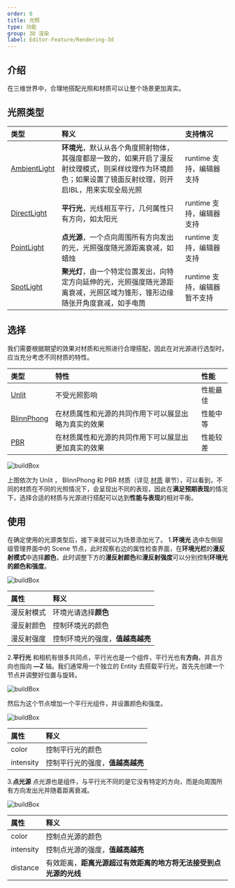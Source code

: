 ```yaml
---
order: 0
title: 光照
type: 功能
group: 3D 渲染
label: Editor-Feature/Rendering-3d
---
```


## 介绍
在三维世界中，合理地搭配光照和材质可以让整个场景更加真实。

<playground src="pbr-base.ts"></playground>

## 光照类型
|类型|释义|支持情况|
|:--|:--|:--|
|[AmbientLight](${api}core/AmbientLight)|**环境光**，默认从各个角度照射物体，其强度都是一致的，如果开启了漫反射纹理模式，则采样纹理作为环境颜色；如果设置了镜面反射纹理，则开启IBL，用来实现全局光照| runtime 支持，编辑器支持|
|[DirectLight](${api}core/DirectLight)|**平行光**，光线相互平行，几何属性只有方向，如太阳光| runtime 支持，编辑器支持|
|[PointLight](${api}core/PointLight) | **点光源**，一个点向周围所有方向发出的光，光照强度随光源距离衰减，如蜡烛| runtime 支持，编辑器支持|
|[SpotLight](${api}core/SpotLight) |**聚光灯**，由一个特定位置发出，向特定方向延伸的光，光照强度随光源距离衰减，光照区域为锥形，锥形边缘随张开角度衰减，如手电筒| runtime 支持，编辑器暂不支持|

## 选择
我们需要根据期望的效果对材质和光照进行合理搭配，因此在对光源进行选型时，应当充分考虑不同材质的特性。

|类型|特性|性能|
|:--|:--|:--|
|[Unlit](${api}core/AmbientLight)|不受光照影响|性能最佳|
|[BlinnPhong](${api}core/DirectLight)|在材质属性和光源的共同作用下可以展显出略为真实的效果|性能中等|
|[PBR](${api}core/PointLight) |在材质属性和光源的共同作用下可以展显出更加真实的效果|性能较差|

![buildBox](https://gw.alipayobjects.com/zos/OasisHub/ab6d0e81-f542-4dc3-a857-7453fca7a08d/buildBox.gif)

上图依次为 Unlit ， BlinnPhong 和 PBR 材质（详见 [材质](${docs}material-cn) 章节），可以看到，不同的材质在不同的光照情况下，会呈现出不同的表现，因此在**满足预期表现**的情况下，选择合适的材质与光源进行搭配可以达到**性能与表现**的相对平衡。

## 使用
在确定使用的光源类型后，接下来就可以为场景添加光了。
1.**环境光**
选中左侧层级管理界面中的 Scene 节点，此时观察右边的属性检查界面，在**环境光栏**的**漫反射模式**中选择**颜色**，此时调整下方的**漫反射颜色**和**漫反射强度**可以分别控制**环境光的颜色和强度**。

![buildBox](https://gw.alipayobjects.com/zos/OasisHub/2fb0fd0f-6727-415f-a241-84c80b415040/buildBox.gif)

|属性|释义|
|:--|:--|
|漫反射模式|环境光请选择**颜色**|
|漫反射颜色|控制环境光的颜色|
|漫反射强度|控制环境光的强度，**值越高越亮**|

2.**平行光** 
和相机有很多共同点，平行光也是一个组件，平行光也有**方向**，并且方向也指向 **—Z** 轴。我们通常用一个独立的 Entity 去搭载平行光，首先先创建一个节点并调整好位置与旋转。

![buildBox](https://gw.alipayobjects.com/zos/OasisHub/a65624ab-8d9f-4aef-940a-a3654a78611b/buildBox.gif)

然后为这个节点增加一个平行光组件，并设置颜色和强度。

![buildBox](https://gw.alipayobjects.com/zos/OasisHub/4327de3b-194d-4f01-badb-25aca070bc6f/buildBox.gif)

|属性|释义|
|:--|:--|
|color|控制平行光的颜色|
|intensity|控制平行光的强度，**值越高越亮**|

3.**点光源**
点光源也是组件，与平行光不同的是它没有特定的方向，而是向周围所有方向发出光并随着距离衰减。

![buildBox](https://gw.alipayobjects.com/zos/OasisHub/df17ed44-ea7a-4804-aa41-5f7fc0c8c94e/buildBox.gif)

|属性|释义|
|:--|:--|
|color|控制点光源的颜色|
|intensity|控制点光源的强度，**值越高越亮**|
|distance|有效距离，**距离光源超过有效距离的地方将无法接受到点光源的光线**|